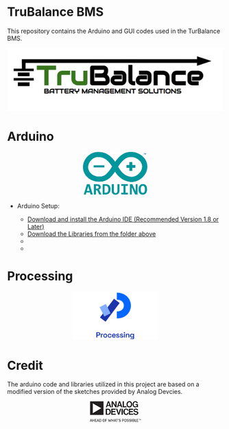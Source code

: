 # TruBalance BMS


This repository contains the Arduino and GUI codes used in the TurBalance BMS.

<p align="Center">
<img src="images/logo.JPG">
</p>

# Arduino


<p align="center">
<img src="images/arduino.png" width="150" height="100">
</p>


  - Arduino Setup:
   
      - [Download and install the Arduino IDE (Recommended Version 1.8 or Later)](https://www.arduino.cc/en/software) 
      - [Download the Libraries from the folder above](https://github.com/MohamadMerei1/TruBalance/tree/main/Arduino_Libraries)
      -
      - 


# Processing

<p align="center">
<img src="images/processing.png" width="200height="150
</p>


# Credit

The arduino code and libraries utilized in this project are based on a modified version
of the sketches provided by Analog Devcies. 

<p align="center">
  <img src="images/analogDevices.png">
</p>
